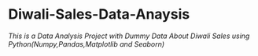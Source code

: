 # Diwali-Sales-Data-Anaysis

*This is a Data Analysis Project with Dummy Data About Diwali Sales using Python(Numpy,Pandas,Matplotlib and Seaborn)*
